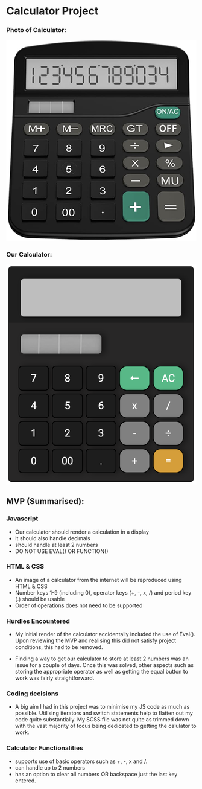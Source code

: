 # Calculator Project

### Photo of Calculator:

![](images/calc-img.png)

### Our Calculator:

![](images/myCalc-resize.png)

## MVP (Summarised):

### Javascript

-   Our calculator should render a calculation in a display
-   it should also handle decimals
-   should handle at least 2 numbers
-   DO NOT USE EVAL() OR FUNCTION()

### HTML & CSS

-   An image of a calculator from the internet will be reproduced using HTML & CSS
-   Number keys 1-9 (including 0), operator keys (+, -, x, /) and period key (.) should be usable
-   Order of operations does not need to be supported

### Hurdles Encountered

-   My initial render of the calculator accidentally included the use of Eval(). Upon reviewing the MVP and realising this did not satisfy project conditions, this had to be removed.

-   Finding a way to get our calculator to store at least 2 numbers was an issue for a couple of days. Once this was solved, other aspects such as storing the appropriate operator as well as getting the equal button to work was fairly straightforward.

### Coding decisions

-   A big aim I had in this project was to minimise my JS code as much as possible. Utilising iterators and switch statements help to flatten out my code quite substantially. My SCSS file was not quite as trimmed down with the vast majority of focus being dedicated to getting the calulator to work.

### Calculator Functionalities

-   supports use of basic operators such as +, -, x and /.
-   can handle up to 2 numbers
-   has an option to clear all numbers OR backspace just the last key entered.
